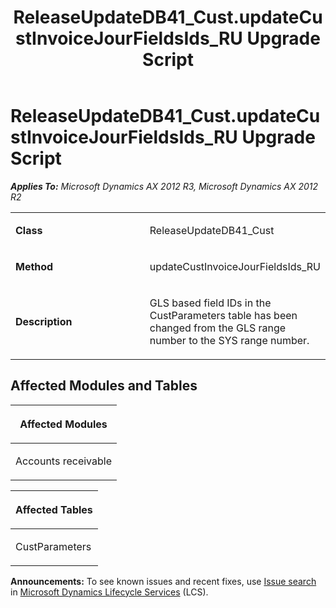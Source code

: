 ﻿---
title: ReleaseUpdateDB41_Cust.updateCustInvoiceJourFieldsIds_RU Upgrade Script
TOCTitle: ReleaseUpdateDB41_Cust.updateCustInvoiceJourFieldsIds_RU Upgrade Script
ms:assetid: 098807ed-092f-740e-911c-c780d2e7361d
ms:mtpsurl: https://msdn.microsoft.com/en-us/library/JJ735590(v=AX.60)
ms:contentKeyID: 49706501
ms.date: 05/18/2015
mtps_version: v=AX.60
---

# ReleaseUpdateDB41\_Cust.updateCustInvoiceJourFieldsIds\_RU Upgrade Script 


_**Applies To:** Microsoft Dynamics AX 2012 R3, Microsoft Dynamics AX 2012 R2_

<table>
<colgroup>
<col style="width: 50%" />
<col style="width: 50%" />
</colgroup>
<tbody>
<tr class="odd">
<td><p><strong>Class</strong></p></td>
<td><p>ReleaseUpdateDB41_Cust</p></td>
</tr>
<tr class="even">
<td><p><strong>Method</strong></p></td>
<td><p>updateCustInvoiceJourFieldsIds_RU</p></td>
</tr>
<tr class="odd">
<td><p><strong>Description</strong></p></td>
<td><p>GLS based field IDs in the CustParameters table has been changed from the GLS range number to the SYS range number.</p></td>
</tr>
</tbody>
</table>


## Affected Modules and Tables

<table>
<colgroup>
<col style="width: 100%" />
</colgroup>
<thead>
<tr class="header">
<th><p>Affected Modules</p></th>
</tr>
</thead>
<tbody>
<tr class="odd">
<td><p>Accounts receivable</p></td>
</tr>
</tbody>
</table>


<table>
<colgroup>
<col style="width: 100%" />
</colgroup>
<thead>
<tr class="header">
<th><p>Affected Tables</p></th>
</tr>
</thead>
<tbody>
<tr class="odd">
<td><p>CustParameters</p></td>
</tr>
</tbody>
</table>

  
**Announcements:** To see known issues and recent fixes, use [Issue search](http://go.microsoft.com/fwlink/?linkid=389258) in [Microsoft Dynamics Lifecycle Services](http://go.microsoft.com/fwlink/?linkid=306505) (LCS).

